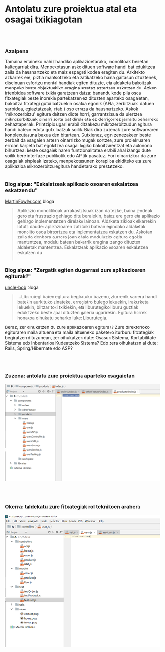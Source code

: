 # Antolatu zure proiektua atal eta osagai txikiagotan

<br/><br/>

### Azalpena

Tamaina ertaineko nahiz handiko aplikazioetarako, monolitoak benetan kaltegarriak dira. Menpekotasun asko dituen software handi bat edukitzea zaila da hausnartzeko eta maiz espageti kodea eragiten du. Arkitekto azkarrek ere, piztia mantsotzeko eta zatikatzeko haina gaitasun dituztenek, diseinuan esfortzu mental handiak egiten dituzte, eta aldaketa bakoitzak menpeko beste objektuekiko eragina arretaz aztertzea eskatzen du. Azken  irtenbidea software txikia garatzean datza: banandu kode pila osoa fitxategiak beste inorekin partekatzen ez dituzten aparteko osagaietan, bakoitza fitxategi gutxi batzuekin osatua egonik (APIa, zerbitzuak, datuen sarbidea, egiaztatzeak, etab.) oso erraza da hausnartzeko. Askok 'mikrozerbitzu' egitura deitzen diote horri, garrantzitsua da ulertzea mikrozerbitzuak oinarri sorta bat direla eta ez derrigorrez jarraitu beharreko zehaztapenak. Printzipio ugari erabil ditzakezu mikrozerbitzudun egitura handi batean edota gutxi batzuk soilik. Biak dira zuzenak zure softwarearen konplexutasuna baxua den bitartean. Gutxienez, egin zenezakeen beste zerbait da osagaien artean oinarrizko mugak sortzea, zure proiektuaren erroan karpeta bat egokitzea osagai logiko bakoitzarentzat eta autonono bihurtzea: beste osagaiek haren funtzionalitatea erabili ahal izango dute soilik bere interfaze publikotik edo APItik pasatuz. Hori oinarrizkoa da zure osagaiak sinpleak izateko, menpekotasunen korapiloa ekiditeko eta zure aplikazioa mikrozerbitzu egitura handietarako prestatzeko.
<br/><br/>

### Blog aipua: "Eskalatzeak aplikazio osoaren eskalatzea eskatzen du"

[MartinFowler.com](https://martinfowler.com/articles/microservices.html) bloga

> Aplikazio monolitikoak arrakastatsuak izan daitezke, baina jendeak gero eta frustrazio gehiago ditu beraiekin, batez ere gero eta aplikazio gehiago inplementatzen direlako lainoan. Aldaketa zikloak elkarrekin lotuta daude: aplikazioaren zati txiki batean egindako aldaketak monolito osoa birsortzea eta inplementatzea eskatzen du. Askotan zaila da denbora aurrera joan ahala moduluzko egitura egokia mantentzea, modulu batean bakarrik eragina izango dituzten aldaketak mantentzea. Eskalatzeak aplikazio osoaren eskalatzea eskatzen du
<br/><br/>

### Blog aipua: "Zergatik egiten du garrasi zure aplikazioaren egiturak?"

[uncle-bob](https://8thlight.com/blog/uncle-bob/2011/09/30/Screaming-Architecture.html) bloga

> ...Liburutegi baten egitura begiratuko bazenu, ziurrenik sarrera handi batekin aurkituko zinateke, erregistro bulego lekuekin, irakurketa lekuekin, biltzar toki txikiekin, eta liburutegiko liburu guztiak edukitzeko beste apal dituzten galeria ugarirekin. Egitura horrek honakoa oihukatu beharko luke: Liburutegia.<br/>

Beraz, zer oihukatzen du zure aplikazioaren egiturak? Zure direktorioko egituraren maila altuena eta maila altueneko paketeko iturburu fitxategiak begiratzen dituzunean, zer oihukatzen dute: Osasun Sistema, Kontabilitate Sistema edo Inbentarioa Kudeatzeko Sistema? Edo zera oihukatzen al dute: Rails, Spring/Hibernate edo ASP?

<br/><br/>

### Zuzena: antolatu zure proiektua aparteko osagaietan

![alt text](../../assets/images/structurebycomponents.PNG "Antolatu proiektua osagaietan")

<br/><br/>

### Okerra: taldekatu zure fitxategiak rol teknikoen arabera

![alt text](../../assets/images/structurebyroles.PNG "Antolatu proiektua rol teknikoen arabera")
